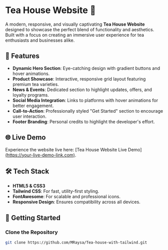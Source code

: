 # Tea House Website 🌱

A modern, responsive, and visually captivating **Tea House Website** designed to showcase the perfect blend of functionality and aesthetics. Built with a focus on creating an immersive user experience for tea enthusiasts and businesses alike.

## 🌟 Features

- **Dynamic Hero Section**: Eye-catching design with gradient buttons and hover animations.
- **Product Showcase**: Interactive, responsive grid layout featuring premium tea varieties.
- **News & Events**: Dedicated section to highlight updates, offers, and loyalty programs.
- **Social Media Integration**: Links to platforms with hover animations for better engagement.
- **Call-to-Action**: Professionally styled "Get Started" section to encourage user interaction.
- **Footer Branding**: Personal credits to highlight the developer's effort.

## 🌐 Live Demo

Experience the website live here: [Tea House Website Live Demo][(https://your-live-demo-link.com)](https://mraysa.github.io/Tea-house-with-tailwind/).

## 🛠️ Tech Stack

- **HTML5 & CSS3**
- **Tailwind CSS**: For fast, utility-first styling.
- **FontAwesome**: For scalable and professional icons.
- **Responsive Design**: Ensures compatibility across all devices.

## 🚀 Getting Started

### Clone the Repository
```bash
git clone https://github.com/MRaysa/Tea-house-with-tailwind.git
